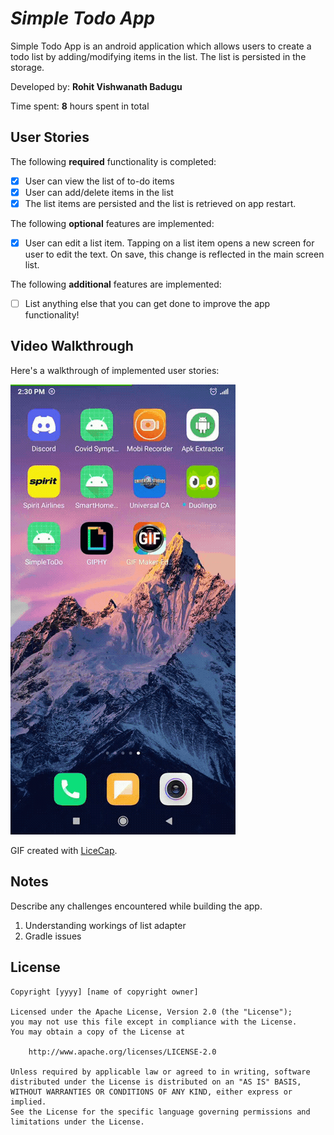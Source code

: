 # *Simple Todo App*

Simple Todo App is an android application which allows users to create a todo list by adding/modifying items in the list. The list is persisted in the storage.

Developed by: **Rohit Vishwanath Badugu**

Time spent: **8** hours spent in total

## User Stories

The following **required** functionality is completed:

* [X] User can view the list of to-do items
* [X] User can add/delete items in the list
* [X] The list items are persisted and the list is retrieved on app restart.

The following **optional** features are implemented:

* [X] User can edit a list item. Tapping on a list item opens a new screen for user to edit the text. On save, this change is reflected in the main screen list.

The following **additional** features are implemented:

* [ ] List anything else that you can get done to improve the app functionality!

## Video Walkthrough

Here's a walkthrough of implemented user stories:

<img src='walkthrough.gif' title='Video Walkthrough' width='' alt='Video Walkthrough' />

GIF created with [LiceCap](http://www.cockos.com/licecap/).

## Notes

Describe any challenges encountered while building the app.

1. Understanding workings of list adapter
2. Gradle issues

## License

    Copyright [yyyy] [name of copyright owner]

    Licensed under the Apache License, Version 2.0 (the "License");
    you may not use this file except in compliance with the License.
    You may obtain a copy of the License at

        http://www.apache.org/licenses/LICENSE-2.0

    Unless required by applicable law or agreed to in writing, software
    distributed under the License is distributed on an "AS IS" BASIS,
    WITHOUT WARRANTIES OR CONDITIONS OF ANY KIND, either express or implied.
    See the License for the specific language governing permissions and
    limitations under the License.
